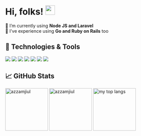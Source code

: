 <!-- ### Hi there 👋 -->
# Hi, folks! <img src="https://raw.githubusercontent.com/MartinHeinz/MartinHeinz/master/wave.gif" width="30px">

🌱 I’m currently using <strong>Node JS and Laravel</strong> <br>
🌱 I've experience using <strong>Go and Ruby on Rails</strong> too

## 🔧 Technologies & Tools
![](https://img.shields.io/badge/Code-GO-informational?style=flat&logo=go&logoColor=white&color=2bbc8a)
![](https://img.shields.io/badge/Code-Ruby-informational?style=flat&logo=ruby&logoColor=white&color=2bbc8a)
![](https://img.shields.io/badge/Code-PHP-informational?style=flat&logo=php&logoColor=white&color=2bbc8a)
![](https://img.shields.io/badge/Code-Python-informational?style=flat&logo=python&logoColor=white&color=2bbc8a)
![](https://img.shields.io/badge/Code-JavaScript-informational?style=flat&logo=javascript&logoColor=white&color=2bbc8a)
![](https://img.shields.io/badge/Code-Laravel-informational?style=flat&logo=laravel&logoColor=white&color=2bbc8a)
![](https://img.shields.io/badge/Tools-Docker-informational?style=flat&logo=docker&logoColor=white&color=2bbc8a)


## &#x1f4c8; GitHub Stats

<p float="left">
    <img  height="135em" src="https://github-readme-streak-stats.herokuapp.com/?user=azzamjiul&theme=dark&date_format=M%20j%5B%2C%20Y%5D" alt="azzamjiul" />
    <img  height="135em" src="https://github-readme-stats.vercel.app/api?username=Azzamjiul&show_icons=true&count_private=true&title_color=ffffff&text_color=c9cacc&icon_color=2bbc8a&bg_color=1d1f21" alt="azzamjiul" />
    <img height="135em" src="https://github-readme-stats.vercel.app/api/top-langs?username=azzamjiul&layout=compact&show_icons=true&langs_count=6&hide=html,css,hack,blade&show=6&count_private=true&include_all_commits=true&title_color=ffffff&text_color=c9cacc&icon_color=2bbc8a&bg_color=1d1f21" alt="my top langs"></img>
</p>
